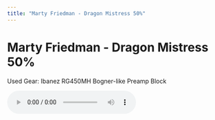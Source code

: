 ```yaml
---
title: "Marty Friedman - Dragon Mistress 50%"
---
```

# Marty Friedman - Dragon Mistress 50%

Used Gear:
Ibanez RG450MH
Bogner-like Preamp Block

![audio](/assets/images/f9ea3b786a2095a629d73a7d8de1d4e8.mp3)


